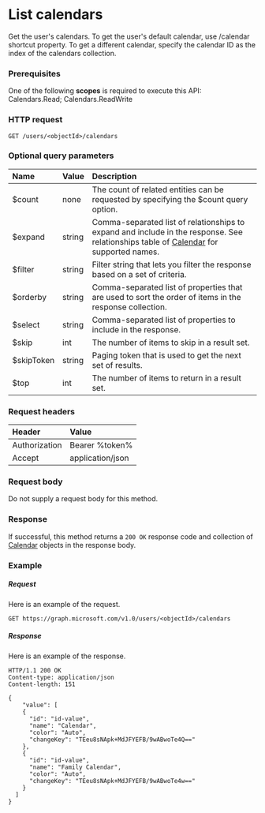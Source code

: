 # List calendars

Get the user's calendars. To get the user's default calendar, use /calendar shortcut property. To get a different calendar, specify the calendar ID as the index of the calendars collection.
### Prerequisites
One of the following **scopes** is required to execute this API: 
Calendars.Read; Calendars.ReadWrite
### HTTP request
<!-- { "blockType": "ignored" } -->
```http
GET /users/<objectId>/calendars

```
### Optional query parameters
|Name|Value|Description|
|:---------------|:--------|:-------|
|$count|none|The count of related entities can be requested by specifying the $count query option.|
|$expand|string|Comma-separated list of relationships to expand and include in the response. See relationships table of [Calendar](../resources/calendar.md) for supported names. |
|$filter|string|Filter string that lets you filter the response based on a set of criteria.|
|$orderby|string|Comma-separated list of properties that are used to sort the order of items in the response collection.|
|$select|string|Comma-separated list of properties to include in the response.|
|$skip|int|The number of items to skip in a result set.|
|$skipToken|string|Paging token that is used to get the next set of results.|
|$top|int|The number of items to return in a result set.|

### Request headers
| Header       | Value |
|:---------------|:--------|
| Authorization  | Bearer %token%  |
| Accept  | application/json|

### Request body
Do not supply a request body for this method.
### Response
If successful, this method returns a `200 OK` response code and collection of [Calendar](../resources/calendar.md) objects in the response body.
### Example
##### Request
Here is an example of the request.
<!-- {
  "blockType": "request",
  "name": "get_calendars"
}-->
```http
GET https://graph.microsoft.com/v1.0/users/<objectId>/calendars
```
##### Response
Here is an example of the response.
<!-- {
  "blockType": "response",
  "truncated": false,
  "@odata.type": "microsoft.graph.calendar",
  "isCollection": true
} -->
```http
HTTP/1.1 200 OK
Content-type: application/json
Content-length: 151

{
    "value": [
    {
      "id": "id-value",
      "name": "Calendar",
      "color": "Auto",
      "changeKey": "TEeu8sNApk+MdJFYEFB/9wABwoTe4Q=="
    },
    {
      "id": "id-value",
      "name": "Family Calendar",
      "color": "Auto",
      "changeKey": "TEeu8sNApk+MdJFYEFB/9wABwoTe4w=="
    }
  ]
}
```

<!-- uuid: 8fcb5dbc-d5aa-4681-8e31-b001d5168d79
2015-10-25 14:57:30 UTC -->
<!-- {
  "type": "#page.annotation",
  "description": "List calendars",
  "keywords": "",
  "section": "documentation",
  "tocPath": ""
}-->